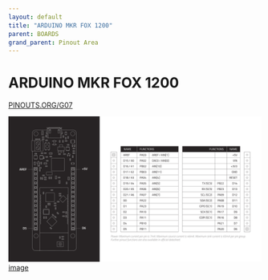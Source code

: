 ```yaml
---
layout: default
title: "ARDUINO MKR FOX 1200"
parent: BOARDS
grand_parent: Pinout Area
---
```


# ARDUINO MKR FOX 1200

<a href="https://www.PINOUTS.ORG/G07">PINOUTS.ORG/G07</a>

![image](./assets/64.png)  
[image](./assets/64.png)
